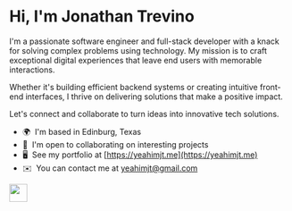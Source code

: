 Hi, I'm Jonathan Trevino
=================================

I'm a passionate software engineer and full-stack developer with a knack for solving complex problems using technology. My mission is to craft exceptional digital experiences that leave end users with memorable interactions. 

Whether it's building efficient backend systems or creating intuitive front-end interfaces, I thrive on delivering solutions that make a positive impact. 

Let's connect and collaborate to turn ideas into innovative tech solutions.

* 🌍  I'm based in Edinburg, Texas
* 🤝  I'm open to collaborating on interesting projects
* 🖥️  See my portfolio at [https://yeahimjt.me](https://yeahimjt.me)
* ✉️  You can contact me at [yeahimjt@gmail.com](mailto:yeahimjt@gmail.com)

<p align="left"> <a href="https://www.linkedin.com/in/jonathan-trevino" target="_blank" rel="noreferrer"> <picture> <source media="(prefers-color-scheme: dark)" srcset="https://raw.githubusercontent.com/danielcranney/readme-generator/main/public/icons/socials/linkedin-dark.svg" /> <source media="(prefers-color-scheme: light)" srcset="https://raw.githubusercontent.com/danielcranney/readme-generator/main/public/icons/socials/linkedin.svg" /> <img src="https://raw.githubusercontent.com/danielcranney/readme-generator/main/public/icons/socials/linkedin.svg" width="32" height="32" /> </picture> </a></p>
